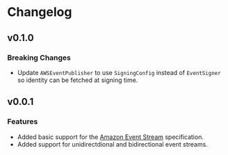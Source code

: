 # Changelog

## v0.1.0

### Breaking Changes
* Update `AWSEventPublisher` to use `SigningConfig` instead of `EventSigner` so identity can be fetched at signing time.

## v0.0.1

### Features
* Added basic support for the [Amazon Event Stream](https://smithy.io/2.0/aws/amazon-eventstream.html) specification.
* Added support for unidirectdional and bidirectional event streams.
